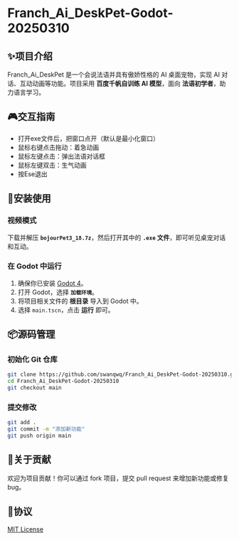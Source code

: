 # Franch_Ai_DeskPet-Godot-20250310

## ✨项目介绍
Franch_Ai_DeskPet 是一个会说法语并具有傲娇性格的 AI 桌面宠物，实现 AI 对话、互动动画等功能。项目采用 **百度千帆自训练 AI 模型**，面向 **法语初学者**，助力语言学习。

## 🎮交互指南
- 打开exe文件后，把窗口点开（默认是最小化窗口）
- 鼠标右键点击拖动：着急动画
- 鼠标左键点击：弹出法语对话框
- 鼠标左键双击：生气动画
- 按Ese退出

## 🚀安装使用
### 视频模式
下载并解压 **`bojourPet3_18.7z`**，然后打开其中的 **`.exe` 文件**，即可听见桌宠对话和互动。

### 在 Godot 中运行
1. 确保你已安装 [Godot 4](https://godotengine.org/download)。
2. 打开 Godot，选择 **`加载环境`**。
3. 将项目相关文件的 **根目录** 导入到 Godot 中。
4. 选择 `main.tscn`，点击 **运行** 即可。

## 📦源码管理
### 初始化 Git 仓库
```bash
git clone https://github.com/swanqwq/Franch_Ai_DeskPet-Godot-20250310.git
cd Franch_Ai_DeskPet-Godot-20250310
git checkout main
```

### 提交修改
```bash
git add .
git commit -m "添加新功能"
git push origin main
```

## 🤝关于贡献
欢迎为项目贡献！你可以通过 fork 项目，提交 pull request 来增加新功能或修复 bug。

## 📜协议
[MIT License](LICENSE)


